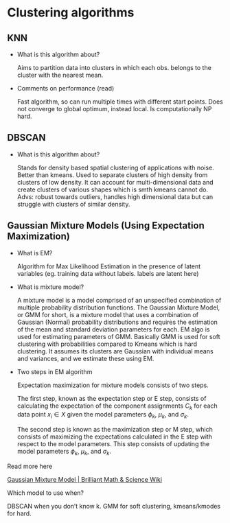 # Clustering algorithms

## KNN

- What is this algorithm about?
    
    Aims to partition data into clusters in which each obs. belongs to the cluster with the nearest mean.
    
- Comments on performance (read)
    
    Fast algorithm, so can run multiple times with different start points. Does not converge to global optimum, instead local. Is computationally NP hard.
    

## DBSCAN

- What is this algorithm about?
    
    Stands for density based spatial clustering of applications with noise. Better than kmeans. Used to separate clusters of high density from clusters of low density. It can account for multi-dimensional data and create clusters of various shapes which is smth kmeans cannot do. Advs: robust towards outliers, handles high dimensional data but can struggle with clusters of similar density.
    

## Gaussian Mixture Models (Using Expectation Maximization)

- What is EM?
    
    Algorithm for Max Likelihood Estimation in the presence of latent variables (eg. training data without labels. labels are latent here)
    
- What is mixture model?
    
    A mixture model is a model comprised of an unspecified combination of multiple probability distribution functions. The Gaussian Mixture Model, or GMM for short, is a mixture model that uses a combination of Gaussian (Normal) probability distributions and requires the estimation of the mean and standard deviation parameters for each. EM algo is used for estimating parameters of GMM. Basically GMM is used for soft clustering with probabilities compared to Kmeans which is hard clustering. It assumes its clusters are Gaussian with individual means and variances, and we estimate these using EM.
    
- Two steps in EM algorithm
    
    Expectation maximization for mixture models consists of two steps.
    
    The first step, known as the expectation step or E step, consists of calculating the expectation of the component assignments $C_k$ for each data point $x_i \in X$ given the model parameters $\phi_k$, $\mu_k$, and $\sigma_k$.
    
    The second step is known as the maximization step or M step, which consists of maximizing the expectations calculated in the E step with respect to the model parameters. This step consists of updating the model parameters $\phi_k$, $\mu_k$, and $\sigma_k$.
    

Read more here

[Gaussian Mixture Model | Brilliant Math & Science Wiki](https://brilliant.org/wiki/gaussian-mixture-model/)

Which model to use when?

DBSCAN when you don’t know k. GMM for soft clustering, kmeans/kmodes for hard.